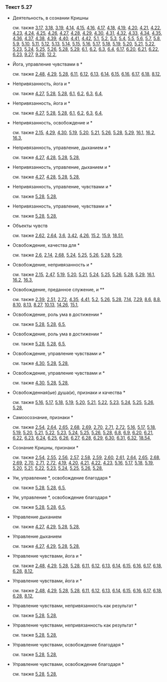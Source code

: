 ### Текст 5.27
	
- Деятельность, в сознании Кришны

	см. также  [3.17](../03/0317.md),  [3.18](../03/0318.md),  [3.19](../03/0319.md),  [4.14](../04/0414.md),  [4.15](../04/0415.md),  [4.16](../04/0416.md),  [4.17](../04/0417.md),  [4.18](../04/0418.md),  [4.19](../04/0419.md),  [4.20](../04/0420.md),  [4.21](../04/0421.md),  [4.22](../04/0422.md),  [4.23](../04/0423.md),  [4.24](../04/0424.md),  [4.25](../04/0425.md),  [4.26](../04/0426.md),  [4.27](../04/0427.md),  [4.28](../04/0428.md),  [4.29](../04/0429.md),  [4.30](../04/0430.md),  [4.31](../04/0431.md),  [4.32](../04/0432.md),  [4.33](../04/0433.md),  [4.34](../04/0434.md),  [4.35](../04/0435.md),  [4.36](../04/0436.md),  [4.37](../04/0437.md),  [4.38](../04/0438.md),  [4.39](../04/0439.md),  [4.40](../04/0440.md),  [4.41](../04/0441.md),  [4.42](../04/0442.md),  [5.1](../05/0501.md),  [5.2](../05/0502.md),  [5.3](../05/0503.md),  [5.4](../05/0504.md),  [5.5](../05/0505.md),  [5.6](../05/0506.md),  [5.7](../05/0507.md),  [5.8](../05/0508.md),  [5.9](../05/0509.md),  [5.10](../05/0510.md),  [5.11](../05/0511.md),  [5.12](../05/0512.md),  [5.13](../05/0513.md),  [5.14](../05/0514.md),  [5.15](../05/0515.md),  [5.16](../05/0516.md),  [5.17](../05/0517.md),  [5.18](../05/0518.md),  [5.19](../05/0519.md),  [5.20](../05/0520.md),  [5.21](../05/0521.md),  [5.22](../05/0522.md),  [5.23](../05/0523.md),  [5.24](../05/0524.md),  [5.25](../05/0525.md),  [5.26](../05/0526.md),  [5.28](../05/0528.md),  [5.29](../05/0529.md),  [6.1](../06/0601.md),  [6.2](../06/0602.md),  [6.3](../06/0603.md),  [6.4](../06/0604.md),  [6.17](../06/0617.md),  [6.20](../06/0620.md),  [6.21](../06/0621.md),  [6.22](../06/0622.md),  [6.23](../06/0623.md),  [9.27](../09/0927.md),  [9.28](../09/0928.md),  [12.2](../12/1202.md), 
	
- Йога, управление чувствами в *

	см. также  [2.48](../02/0248.md),  [4.29](../04/0429.md),  [5.28](../05/0528.md),  [6.11](../06/0611.md),  [6.12](../06/0612.md),  [6.13](../06/0613.md),  [6.14](../06/0614.md),  [6.15](../06/0615.md),  [6.16](../06/0616.md),  [6.17](../06/0617.md),  [6.18](../06/0618.md),  [8.12](../08/0812.md), 
	
- Непривязанность, йога и *

	см. также  [4.27](../04/0427.md),  [5.28](../05/0528.md),  [5.28](../05/0528.md),  [6.1](../06/0601.md),  [6.2](../06/0602.md),  [6.3](../06/0603.md),  [6.4](../06/0604.md), 
	
- Непривязанность, йога и *

	см. также  [4.27](../04/0427.md),  [5.28](../05/0528.md),  [5.28](../05/0528.md),  [6.1](../06/0601.md),  [6.2](../06/0602.md),  [6.3](../06/0603.md),  [6.4](../06/0604.md), 
	
- Непривязанность, освобождение и *

	см. также  [2.15](../02/0215.md),  [4.29](../04/0429.md),  [4.30](../04/0430.md),  [5.19](../05/0519.md),  [5.20](../05/0520.md),  [5.21](../05/0521.md),  [5.26](../05/0526.md),  [5.28](../05/0528.md),  [5.29](../05/0529.md),  [16.1](../16/1601.md),  [16.2](../16/1602.md),  [16.3](../16/1603.md), 
	
- Непривязанность, управление, дыханием и *

	см. также  [4.27](../04/0427.md),  [4.28](../04/0428.md),  [5.28](../05/0528.md),  [5.28](../05/0528.md), 
	
- Непривязанность, управление, дыханием и *

	см. также  [4.27](../04/0427.md),  [4.28](../04/0428.md),  [5.28](../05/0528.md),  [5.28](../05/0528.md), 
	
- Непривязанность, управление, чувствами и *

	см. также  [5.28](../05/0528.md),  [5.28](../05/0528.md), 
	
- Непривязанность, управление, чувствами и *

	см. также  [5.28](../05/0528.md),  [5.28](../05/0528.md), 
	
- Объекты чувств

	см. также  [2.62](../02/0262.md),  [2.64](../02/0264.md),  [3.6](../03/0306.md),  [3.42](../03/0342.md),  [4.26](../04/0426.md),  [15.2](../15/1502.md),  [15.9](../15/1509.md),  [18.51](../18/1851.md), 
	
- Освобождение, качества для *

	см. также  [2.6](../02/0206.md),  [2.14](../02/0214.md),  [2.68](../02/0268.md),  [5.24](../05/0524.md),  [5.25](../05/0525.md),  [5.26](../05/0526.md),  [5.28](../05/0528.md),  [5.29](../05/0529.md), 
	
- Освобождение, непривязанность и *

	см. также  [2.15](../02/0215.md),  [2.47](../02/0247.md),  [5.19](../05/0519.md),  [5.20](../05/0520.md),  [5.21](../05/0521.md),  [5.24](../05/0524.md),  [5.25](../05/0525.md),  [5.26](../05/0526.md),  [5.28](../05/0528.md),  [5.29](../05/0529.md),  [16.1](../16/1601.md),  [16.2](../16/1602.md),  [16.3](../16/1603.md), 
	
- Освобождение, преданное служение, и **

	см. также  [2.39](../02/0239.md),  [2.51](../02/0251.md),  [2.72](../02/0272.md),  [4.35](../04/0435.md),  [4.41](../04/0441.md),  [5.2](../05/0502.md),  [5.26](../05/0526.md),  [5.28](../05/0528.md),  [7.14](../07/0714.md),  [7.29](../07/0729.md),  [8.6](../08/0806.md),  [8.8](../08/0808.md),  [8.10](../08/0810.md),  [8.13](../08/0813.md),  [8.27](../08/0827.md),  [10.13](../10/1013.md),  [14.26](../14/1426.md),  [15.1](../15/1501.md), 
	
- Освобождение, роль ума в достижении *

	см. также  [5.28](../05/0528.md),  [5.28](../05/0528.md),  [6.5](../06/0605.md), 
	
- Освобождение, роль ума в достижении *

	см. также  [5.28](../05/0528.md),  [5.28](../05/0528.md),  [6.5](../06/0605.md), 
	
- Освобождение, управление чувствами и *

	см. также  [4.30](../04/0430.md),  [5.28](../05/0528.md),  [5.28](../05/0528.md), 
	
- Освобождение, управление чувствами и *

	см. также  [4.30](../04/0430.md),  [5.28](../05/0528.md),  [5.28](../05/0528.md), 
	
- Освобожденная(ые) душа(и), признаки и качества *

	см. также  [5.16](../05/0516.md),  [5.17](../05/0517.md),  [5.18](../05/0518.md),  [5.19](../05/0519.md),  [5.20](../05/0520.md),  [5.21](../05/0521.md),  [5.22](../05/0522.md),  [5.23](../05/0523.md),  [5.24](../05/0524.md),  [5.25](../05/0525.md),  [5.26](../05/0526.md),  [5.28](../05/0528.md), 
	
- Самоосознание, признаки *

	см. также  [2.54](../02/0254.md),  [2.64](../02/0264.md),  [2.65](../02/0265.md),  [2.68](../02/0268.md),  [2.69](../02/0269.md),  [2.70](../02/0270.md),  [2.71](../02/0271.md),  [2.72](../02/0272.md),  [5.16](../05/0516.md),  [5.17](../05/0517.md),  [5.18](../05/0518.md),  [5.19](../05/0519.md),  [5.20](../05/0520.md),  [5.21](../05/0521.md),  [5.22](../05/0522.md),  [5.23](../05/0523.md),  [5.24](../05/0524.md),  [5.25](../05/0525.md),  [5.26](../05/0526.md),  [5.28](../05/0528.md),  [6.8](../06/0608.md),  [6.9](../06/0609.md),  [6.20](../06/0620.md),  [6.21](../06/0621.md),  [6.22](../06/0622.md),  [6.23](../06/0623.md),  [6.24](../06/0624.md),  [6.25](../06/0625.md),  [6.26](../06/0626.md),  [6.27](../06/0627.md),  [6.28](../06/0628.md),  [6.29](../06/0629.md),  [6.30](../06/0630.md),  [6.31](../06/0631.md),  [6.32](../06/0632.md),  [18.54](../18/1854.md), 
	
- Сознание Кришны, признаки *

	см. также  [2.54](../02/0254.md),  [2.55](../02/0255.md),  [2.56](../02/0256.md),  [2.57](../02/0257.md),  [2.58](../02/0258.md),  [2.59](../02/0259.md),  [2.60](../02/0260.md),  [2.61](../02/0261.md),  [2.64](../02/0264.md),  [2.65](../02/0265.md),  [2.68](../02/0268.md),  [2.69](../02/0269.md),  [2.70](../02/0270.md),  [2.71](../02/0271.md),  [2.72](../02/0272.md),  [4.19](../04/0419.md),  [4.20](../04/0420.md),  [4.21](../04/0421.md),  [4.22](../04/0422.md),  [4.23](../04/0423.md),  [5.16](../05/0516.md),  [5.17](../05/0517.md),  [5.18](../05/0518.md),  [5.19](../05/0519.md),  [5.20](../05/0520.md),  [5.21](../05/0521.md),  [5.22](../05/0522.md),  [5.23](../05/0523.md),  [5.24](../05/0524.md),  [5.25](../05/0525.md),  [5.26](../05/0526.md),  [5.28](../05/0528.md), 
	
- Ум, управление *, освобождение благодаря *

	см. также  [5.28](../05/0528.md),  [5.28](../05/0528.md),  [6.5](../06/0605.md), 
	
- Ум, управление *, освобождение благодаря *

	см. также  [5.28](../05/0528.md),  [5.28](../05/0528.md),  [6.5](../06/0605.md), 
	
- Управление дыханием

	см. также  [4.27](../04/0427.md),  [4.29](../04/0429.md),  [5.28](../05/0528.md),  [5.28](../05/0528.md), 
	
- Управление дыханием

	см. также  [4.27](../04/0427.md),  [4.29](../04/0429.md),  [5.28](../05/0528.md),  [5.28](../05/0528.md), 
	
- Управление чувствами, йога и *

	см. также  [2.48](../02/0248.md),  [4.29](../04/0429.md),  [5.28](../05/0528.md),  [5.28](../05/0528.md),  [6.11](../06/0611.md),  [6.12](../06/0612.md),  [6.13](../06/0613.md),  [6.14](../06/0614.md),  [6.15](../06/0615.md),  [6.16](../06/0616.md),  [6.17](../06/0617.md),  [6.18](../06/0618.md),  [6.28](../06/0628.md),  [8.12](../08/0812.md), 
	
- Управление чувствами, йога и *

	см. также  [2.48](../02/0248.md),  [4.29](../04/0429.md),  [5.28](../05/0528.md),  [5.28](../05/0528.md),  [6.11](../06/0611.md),  [6.12](../06/0612.md),  [6.13](../06/0613.md),  [6.14](../06/0614.md),  [6.15](../06/0615.md),  [6.16](../06/0616.md),  [6.17](../06/0617.md),  [6.18](../06/0618.md),  [6.28](../06/0628.md),  [8.12](../08/0812.md), 
	
- Управление чувствами, непривязанность как результат *

	см. также  [5.28](../05/0528.md),  [5.28](../05/0528.md), 
	
- Управление чувствами, непривязанность как результат *

	см. также  [5.28](../05/0528.md),  [5.28](../05/0528.md), 
	
- Управление чувствами, освобождение благодаря *

	см. также  [5.28](../05/0528.md),  [5.28](../05/0528.md), 
	
- Управление чувствами, освобождение благодаря *

	см. также  [5.28](../05/0528.md),  [5.28](../05/0528.md), 
